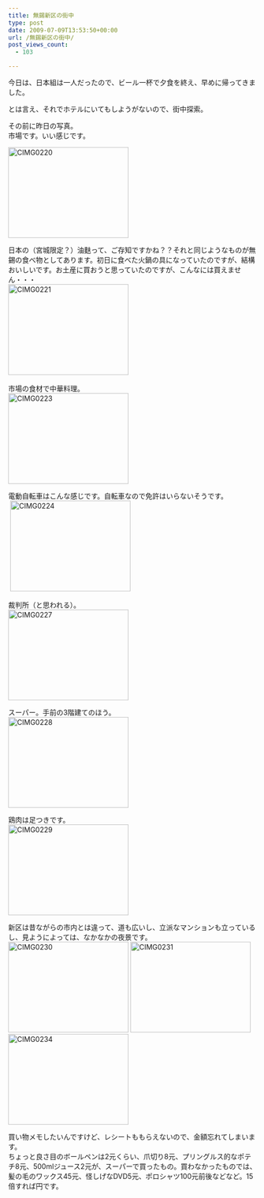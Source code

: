 ```yaml
---
title: 無錫新区の街中
type: post
date: 2009-07-09T13:53:50+00:00
url: /無錫新区の街中/
post_views_count:
  - 103

---
```

今日は、日本組は一人だったので、ビール一杯で夕食を終え、早めに帰ってきました。

とは言え、それでホテルにいてもしようがないので、街中探索。

その前に昨日の写真。  
市場です。いい感じです。

[<img style="border-right-width: 0px; display: inline; border-top-width: 0px; border-bottom-width: 0px; border-left-width: 0px" title="CIMG0220" border="0" alt="CIMG0220" src="https://i0.wp.com/jqinglong.html.xdomain.jp/bimg/CIMG0220_thumb.jpg?resize=244%2C184" width="244" height="184" data-recalc-dims="1" />][1] 

日本の（宮城限定？）油麩って、ご存知ですかね？？それと同じようなものが無錫の食べ物としてあります。初日に食べた火鍋の具になっていたのですが、結構おいしいです。お土産に買おうと思っていたのですが、こんなには買えません・・・  
[<img style="border-right-width: 0px; display: inline; border-top-width: 0px; border-bottom-width: 0px; border-left-width: 0px" title="CIMG0221" border="0" alt="CIMG0221" src="https://i1.wp.com/jqinglong.html.xdomain.jp/bimg/CIMG0221_thumb.jpg?resize=244%2C184" width="244" height="184" data-recalc-dims="1" />][2]&#160;

市場の食材で中華料理。  
[<img style="border-right-width: 0px; display: inline; border-top-width: 0px; border-bottom-width: 0px; border-left-width: 0px" title="CIMG0223" border="0" alt="CIMG0223" src="https://i1.wp.com/jqinglong.html.xdomain.jp/bimg/CIMG0223_thumb.jpg?resize=244%2C184" width="244" height="184" data-recalc-dims="1" />][3]

電動自転車はこんな感じです。自転車なので免許はいらないそうです。  
&#160;[<img style="border-right-width: 0px; display: inline; border-top-width: 0px; border-bottom-width: 0px; border-left-width: 0px" title="CIMG0224" border="0" alt="CIMG0224" src="https://i2.wp.com/jqinglong.html.xdomain.jp/bimg/CIMG0224_thumb.jpg?resize=244%2C184" width="244" height="184" data-recalc-dims="1" />][4] 

裁判所（と思われる）。  
[<img style="border-right-width: 0px; display: inline; border-top-width: 0px; border-bottom-width: 0px; border-left-width: 0px" title="CIMG0227" border="0" alt="CIMG0227" src="https://i1.wp.com/jqinglong.html.xdomain.jp/bimg/CIMG0227_thumb.jpg?resize=244%2C184" width="244" height="184" data-recalc-dims="1" />][5] 

スーパー。手前の3階建てのほう。  
[<img style="border-right-width: 0px; display: inline; border-top-width: 0px; border-bottom-width: 0px; border-left-width: 0px" title="CIMG0228" border="0" alt="CIMG0228" src="https://i2.wp.com/jqinglong.html.xdomain.jp/bimg/CIMG0228_thumb.jpg?resize=244%2C184" width="244" height="184" data-recalc-dims="1" />][6] 

鶏肉は足つきです。  
[<img style="border-right-width: 0px; display: inline; border-top-width: 0px; border-bottom-width: 0px; border-left-width: 0px" title="CIMG0229" border="0" alt="CIMG0229" src="https://i2.wp.com/jqinglong.html.xdomain.jp/bimg/CIMG0229_thumb.jpg?resize=244%2C184" width="244" height="184" data-recalc-dims="1" />][7] 

新区は昔ながらの市内とは違って、道も広いし、立派なマンションも立っているし、見ようによっては、なかなかの夜景です。  
[<img style="border-right-width: 0px; display: inline; border-top-width: 0px; border-bottom-width: 0px; border-left-width: 0px" title="CIMG0230" border="0" alt="CIMG0230" src="https://i0.wp.com/jqinglong.html.xdomain.jp/bimg/CIMG0230_thumb.jpg?resize=244%2C184" width="244" height="184" data-recalc-dims="1" />][8] [<img style="border-right-width: 0px; display: inline; border-top-width: 0px; border-bottom-width: 0px; border-left-width: 0px" title="CIMG0231" border="0" alt="CIMG0231" src="https://i1.wp.com/jqinglong.html.xdomain.jp/bimg/CIMG0231_thumb.jpg?resize=244%2C184" width="244" height="184" data-recalc-dims="1" />][9]  
[<img style="border-right-width: 0px; display: inline; border-top-width: 0px; border-bottom-width: 0px; border-left-width: 0px" title="CIMG0234" border="0" alt="CIMG0234" src="https://i0.wp.com/jqinglong.html.xdomain.jp/bimg/CIMG0234_thumb.jpg?resize=244%2C184" width="244" height="184" data-recalc-dims="1" />][10] 

買い物メモしたいんですけど、レシートももらえないので、金額忘れてしまいます。  
ちょっと良さ目のボールペンは2元くらい、爪切り8元、プリングルス的なポテチ8元、500mlジュース2元が、スーパーで買ったもの。買わなかったものでは、髪の毛のワックス45元、怪しげなDVD5元、ポロシャツ100元前後などなど。15倍すれば円です。

<a href="http://www.accesstrade.net/at/c.html?rk=01002wi60044mz" target="_blank"><img border="0" alt="" src="http://www.accesstrade.net/at/r.html?rk=01002wi60044mz" /></a>

 [1]: https://i0.wp.com/jqinglong.html.xdomain.jp/bimg/CIMG0220.jpg
 [2]: https://i0.wp.com/jqinglong.html.xdomain.jp/bimg/CIMG0221.jpg
 [3]: https://i1.wp.com/jqinglong.html.xdomain.jp/bimg/CIMG0223.jpg
 [4]: https://i1.wp.com/jqinglong.html.xdomain.jp/bimg/CIMG0224.jpg
 [5]: https://i2.wp.com/jqinglong.html.xdomain.jp/bimg/CIMG0227.jpg
 [6]: https://i0.wp.com/jqinglong.html.xdomain.jp/bimg/CIMG0228.jpg
 [7]: https://i2.wp.com/jqinglong.html.xdomain.jp/bimg/CIMG0229.jpg
 [8]: https://i0.wp.com/jqinglong.html.xdomain.jp/bimg/CIMG0230.jpg
 [9]: https://i1.wp.com/jqinglong.html.xdomain.jp/bimg/CIMG0231.jpg
 [10]: https://i0.wp.com/jqinglong.html.xdomain.jp/bimg/CIMG0234.jpg